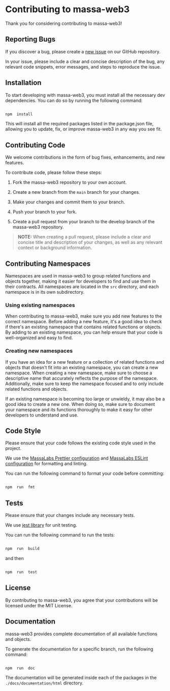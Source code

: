 
# Contributing to massa-web3

Thank you for considering contributing to massa-web3!

  

## Reporting Bugs

If you discover a bug, please create a [new issue](https://github.com/massalabs/massa-web3/issues/new?assignees=&labels=issue) on our GitHub repository.

In your issue, please include a clear and concise description of the bug, any relevant code snippets, error messages, and steps to reproduce the issue.

  

## Installation

To start developing with massa-web3, you must install all the necessary dev dependencies. You can do so by running the following command:

  

```sh

npm  install

```

  

This will install all the required packages listed in the package.json file, allowing you to update, fix, or improve massa-web3 in any way you see fit.

  

## Contributing Code

We welcome contributions in the form of bug fixes, enhancements, and new features.

  

To contribute code, please follow these steps:

  

1. Fork the massa-web3 repository to your own account.

2. Create a new branch from the `main` branch for your changes.

3. Make your changes and commit them to your branch.

4. Push your branch to your fork.

5. Create a pull request from your branch to the develop branch of the massa-web3 repository.

  

>  **NOTE:** When creating a pull request, please include a clear and concise title and description of your changes, as well as any relevant context or background information.

  

## Contributing Namespaces

  

Namespaces are used in massa-web3 to group related functions and objects together, making it easier for developers to find and use them in their contracts. All namespaces are located in the `src` directory, and each namespace is in its own subdirectory.

  

### Using existing namespaces

  

When contributing to massa-web3, make sure you add new features to the correct namespace. Before adding a new feature, it's a good idea to check if there's an existing namespace that contains related functions or objects. By adding to an existing namespace, you can help ensure that your code is well-organized and easy to find.

  

### Creating new namespaces

  

If you have an idea for a new feature or a collection of related functions and objects that doesn't fit into an existing namespace, you can create a new namespace. When creating a new namespace, make sure to choose a descriptive name that accurately reflects the purpose of the namespace. Additionally, make sure to keep the namespace focused and to only include related functions and objects.

  

If an existing namespace is becoming too large or unwieldy, it may also be a good idea to create a new one. When doing so, make sure to document your namespace and its functions thoroughly to make it easy for other developers to understand and use.

  

## Code Style

Please ensure that your code follows the existing code style used in the project.

We use the [MassaLabs Prettier configuration](https://github.com/massalabs/prettier-config-as) and [MassaLabs ESLint configuration](https://github.com/massalabs/eslint-config) for formatting and linting.

  

You can run the following command to format your code before committing:

  

```sh

npm  run  fmt

```

  

## Tests

Please ensure that your changes include any necessary tests.

We use [jest library](https://jestjs.io/fr/) for unit testing.

  

You can run the following command to run the tests:

  

```sh

npm  run  build

```

and then

```sh

npm  run  test

```

  

## License

By contributing to massa-web3, you agree that your contributions will be licensed under the MIT License.

  

## Documentation

massa-web3 provides complete documentation of all available functions and objects.

  

To generate the documentation for a specific branch, run the following command:

  

```sh

npm  run  doc

```

  

The documentation will be generated inside each of the packages in the `./docs/documentation/html` directory.